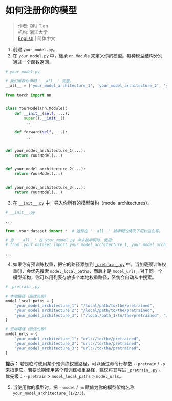 # 如何注册你的模型

> 作者: QIU Tian  
> 机构: 浙江大学  
> [English](README.md) | 简体中文

1. 创建 `your_model.py`。
2. 在 `your_model.py` 中，继承 `nn.Module` 来定义你的模型。每种模型结构分别通过一个函数返回。

```python
# your_model.py

# 我们推荐你申明 '__all__' 变量。
__all__ = ['your_model_architecture_1', 'your_model_architecture_2', 'your_model_architecture_3']

from torch import nn


class YourModel(nn.Module):
    def __init__(self, ...):
        super().__init__()
        ...

    def forward(self, ...):
        ...


def your_model_architecture_1(...):
    return YourModel(...)


def your_model_architecture_2(...):
    return YourModel(...)


def your_model_architecture_3(...):
    return YourModel(...)
```

3. 在 [`__init__.py`](__init__.py) 中，导入你所有的模型架构（model architectures）。

```python
# __init__.py

...

from .your_dataset import *  # 通常在 '__all__' 被申明的情况下可以这么写。

# 当 '__all__' 在 your_model.py 中未被申明时，使用:
# from .your_dataset import your_model_architecture_1, your_model_architecture_2, your_model_architecture_3

...
```

4. 如果你有预训练权重，把它的路径添加到 [`_pretrain_.py`](_pretrain_.py)
   中。当加载预训练权重时，会优先搜索 `model_local_paths`，而后才是 `model_urls`。对于同一个模型架构，你可以用列表存放多个本地权重路径，系统会自动从中搜索。

```python
# _pretrain_.py

# 本地路径（高优先级）
model_local_paths = {
    "your_model_architecture_1": "/local/path/to/the/pretrained",
    "your_model_architecture_2": "/local/path/to/the/pretrained",
    "your_model_architecture_3": ["/local/path_1/to/the/pretrained", "/local/path_2/to/the/pretrained"],
}

# 云端路径（低优先级）
model_urls = {
    "your_model_architecture_1": "url://to/the/pretrained",
    "your_model_architecture_2": "url://to/the/pretrained",
    "your_model_architecture_3": "url://to/the/pretrained",
}
```

**提示：**
若是临时使用某个预训练权重路径，可以通过命令行参数 `--pretrain` / `-p`
来指定它。若要长期使用某个预训练权重路径，建议将其写进 [`_pretrain_.py`](_pretrain_.py)
。优先级：`--pretrain` > `model_local_paths` > `model_urls`。

5. 当使用你的模型时，把 `--model` / `-m` 赋值为你的模型架构名称 `your_model_architecture_{1/2/3}`. 